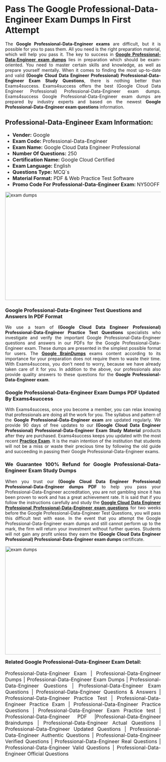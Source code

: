 <h1><strong><strong>Pass The Google Professional-Data-Engineer Exam Dumps In First Attempt</strong></strong></h1> <p style="text-align:justify">The <strong>Google Professional-Data-Engineer exams</strong> are difficult, but it is possible for you to pass them. All you need is the right preparation material, which will help you pass it. The key to success in <a href="https://www.exams4success.com/google/professional-data-engineer-pdf-exam-dumps"><strong>Google Professional-Data-Engineer exam dumps</strong></a> lies in preparation which should be exam-oriented. You need to master certain skills and knowledge, as well as prepare yourself mentally. When it comes to finding the most up-to-date and valid <strong>(Google Cloud Data Engineer Professional) Professional-Data-Engineer Exam Study Questions</strong>, there is nothing better than Exams4success. Exams4success offers the best (Google Cloud Data Engineer Professional) Professional-Data-Engineer exam dumps. Exams4success Google Professional-Data-Engineer exam dumps are prepared by industry experts and based on the newest <strong>Google Professional-Data-Engineer exam questions</strong> information.</p> <h2><strong><strong>Professional-Data-Engineer Exam Information:</strong></strong></h2> <ul> <li><span style="font-size:16px"><strong>Vender:</strong> Google</span></li> <li><span style="font-size:16px"><strong>Exam Code:</strong> Professional-Data-Engineer</span></li> <li><span style="font-size:16px"><strong>Exam Name:</strong> Google Cloud Data Engineer Professional</span></li> <li><span style="font-size:16px"><strong>Number Of Questions:</strong> 250</span></li> <li><span style="font-size:16px"><strong>Certification Name:</strong> Google Cloud Certified</span></li> <li><span style="font-size:16px"><strong>Exam Language:</strong> English</span></li> <li><span style="font-size:16px"><strong>Questions Type:</strong> MCQ`s</span></li> <li><span style="font-size:16px"><strong>Material Format:</strong> PDF & Web Practice Test Software</span></li> <li><span style="font-size:16px"><strong>Promo Code For Professional-Data-Engineer Exam: </strong>NY50OFF</span></li> </ul> <p><a href="https://www.exams4success.com/google/professional-data-engineer-pdf-exam-dumps" rel="no-follow"><img alt="exam dumps" src="https://www.certcollections.com/uploads/content/infrist1.png" style="height:350px; width:750px" /></a></p> <h3><strong>Google Professional-Data-Engineer Test Questions and Answers In PDF Format</strong></h3> <p style="text-align:justify">We use a team of <strong>(Google Cloud Data Engineer Professional) Professional-Data-Engineer Practice Test Questions</strong> specialists who investigate and verify the important Google Professional-Data-Engineer questions and answers in our PDFs for the Google Professional-Data-Engineer exam. These dumps are presented in the simplest possible format for users. The <a href="https://www.exams4success.com/google-exam-dumps"><strong>Google BrainDumps</strong></a> exams content according to its importance for your preparation does not require them to waste their time. With Exams4success, you don't need to worry, because we have already taken care of it for you. In addition to the above, our professionals also provide quality answers to these questions for the<strong> Google Professional-Data-Engineer exam</strong>.</p> <h3><strong> Google Professional-Data-Engineer Exam Dumps PDF Updated By Exams4success</strong></h3> <p style="text-align:justify">With Exams4success, once you become a member, you can relax knowing that professionals are doing all the work for you. The syllabus and pattern of the <strong>Google Professional-Data-Engineer exam </strong>are updated regularly. We provide 90 days of free updates to our <strong>(Google Cloud Data Engineer Professional) Professional-Data-Engineer Exam Study Material</strong> products after they are purchased. Exams4success keeps you updated with the most recent <a href="https://www.exams4success.com/"><strong>Practice Exam</strong></a>. It is the main intention of the institution that students will not be a miss or waste their precious time by following the old guide and succeeding in passing their Google Professional-Data-Engineer exams.</p> <h3 style="text-align:justify"><strong>We Guarantee 100% Refund for Google Professional-Data-Engineer Exam Study Dumps</strong></h3> <p style="text-align:justify">When you trust our <strong>(Google Cloud Data Engineer Professional) Professional-Data-Engineer dumps PDF</strong> to help you pass your Professional-Data-Engineer accreditation, you are not gambling since it has been proven to work and has a great achievement rate. It is said that if you follow the instructions carefully and study the <a href="https://www.exams4success.com/google/professional-data-engineer-pdf-exam-dumps"><strong>Google Cloud Data Engineer Professional Professional-Data-Engineer exam questions</strong></a> for two weeks before the Google Professional-Data-Engineer Test Questions, you will pass this difficult test with ease. In the event that you attempt the Google Professional-Data-Engineer exam dumps and still cannot perform up to the mark, the firm will return your investment without further queries. Students will not gain any profit unless they earn the <strong>(Google Cloud Data Engineer Professional) Professional-Data-Engineer exam dumps</strong> certificate.</p> <p style="text-align:justify"><a href="https://www.exams4success.com/google/professional-data-engineer-pdf-exam-dumps" rel="no-follow"><img alt="exam dumps" src="https://www.certcollections.com/uploads/content/free_demo1.png" style="height:350px; width:750px" /></a></p> <p style="text-align:justify"><span style="font-size:16px"><strong>Related Google Professional-Data-Engineer Exam Detail:</strong></span><br /> <br /> <span style="font-size:16px">Professional-Data-Engineer Exam | Professional-Data-Engineer Dumps | Professional-Data-Engineer Exam Dumps | Professional-Data-Engineer Questions | Professional-Data-Engineer Exam Questions | Professional-Data-Engineer Questions & Answers | Professional-Data-Engineer Practice Test | Professional-Data-Engineer Practice Exam | Professional-Data-Engineer Practice Questions | Professional-Data-Engineer Exam Practice test | Professional-Data-Engineer PDF |Professional-Data-Engineer Braindumps | Professional-Data-Engineer Actual Questions | Professional-Data-Engineer Updated Questions | Professional-Data-Engineer Authentic Questions | Professional-Data-Engineer Verified Questions | Professional-Data-Engineer Real Questions | Professional-Data-Engineer Valid Questions | Professional-Data-Engineer Official Questions</span></p>
